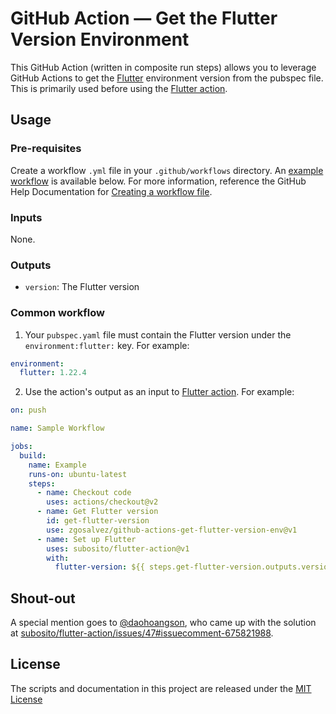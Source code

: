 # GitHub Action — Get the Flutter Version Environment

This GitHub Action (written in composite run steps) allows you to leverage GitHub Actions to get the [Flutter](https://flutter.dev) environment version from the pubspec file. This is primarily used before using the [Flutter action](https://github.com/marketplace/actions/flutter-action).

## Usage
### Pre-requisites
Create a workflow `.yml` file in your `.github/workflows` directory. An [example workflow](#example-workflow---create-a-release) is available below. For more information, reference the GitHub Help Documentation for [Creating a workflow file](https://help.github.com/en/articles/configuring-a-workflow#creating-a-workflow-file).

### Inputs
None.

### Outputs
* `version`: The Flutter version

### Common workflow

1. Your `pubspec.yaml` file must contain the Flutter version under the `environment:flutter:` key. For example:
```yaml
environment:
  flutter: 1.22.4
```
2. Use the action's output as an input to [Flutter action](https://github.com/marketplace/actions/flutter-action). For example:
```yaml
on: push

name: Sample Workflow

jobs:
  build:
    name: Example
    runs-on: ubuntu-latest
    steps:
      - name: Checkout code
        uses: actions/checkout@v2
      - name: Get Flutter version
        id: get-flutter-version
        use: zgosalvez/github-actions-get-flutter-version-env@v1
      - name: Set up Flutter
        uses: subosito/flutter-action@v1
        with:
          flutter-version: ${{ steps.get-flutter-version.outputs.version }}
```

## Shout-out
A special mention goes to [@daohoangson](https://github.com/daohoangson), who came up with the solution at [subosito/flutter-action/issues/47#issuecomment-675821988](https://github.com/subosito/flutter-action/issues/47#issuecomment-675821988).

## License
The scripts and documentation in this project are released under the [MIT License](LICENSE)